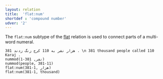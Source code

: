 ```yaml
---
layout: relation
title:  'flat:num'
shortdef : 'compound number'
udver: '2'
---
```


The `flat:num` subtype of the [flat]() relation is used to connect parts of a multi-word numeral.

~~~ sdparse
381 هزار نفر به 110 کرج زنگ زدند . \n 381 thousand people called 110 Karaj .
nummod(نفر, 381-1)
nummod(people, 381-11)
flat:num(381-1, هزار)
flat:num(381-1, thousand)
~~~

<!-- Interlanguage links updated Po 6. listopadu 2023, 21:42:57 CET -->
